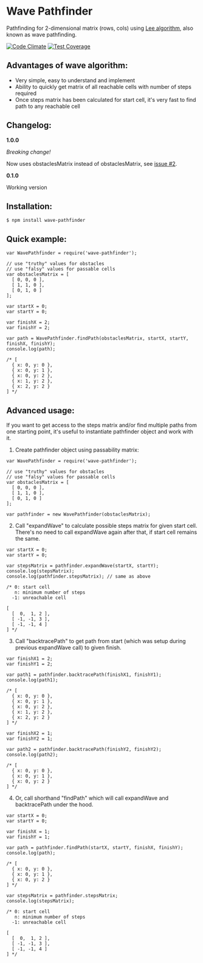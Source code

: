 Wave Pathfinder
===============

Pathfinding for 2-dimensional matrix (rows, cols) using [Lee algorithm](https://en.wikipedia.org/wiki/Lee_algorithm), also known as wave pathfinding.  

[![Code Climate](https://codeclimate.com/github/zharikovpro/wave-pathfinder/badges/gpa.svg)](https://codeclimate.com/github/zharikovpro/wave-pathfinder) [![Test Coverage](https://codeclimate.com/github/zharikovpro/wave-pathfinder/badges/coverage.svg)](https://codeclimate.com/github/zharikovpro/wave-pathfinder/coverage)

Advantages of wave algorithm:
-----------------------------

* Very simple, easy to understand and implement
* Ability to quickly get matrix of all reachable cells with number of steps required
* Once steps matrix has been calculated for start cell, it's very fast to find path to any reachable cell 

Changelog:
----------

**1.0.0**

*Breaking change!* 

Now uses obstaclesMatrix instead of obstaclesMatrix, see [issue #2](https://github.com/zharikovpro/wave-pathfinder/issues/2).

**0.1.0** 

Working version

Installation:
-------------

```
$ npm install wave-pathfinder
```

Quick example:
--------------

```
var WavePathfinder = require('wave-pathfinder');

// use "truthy" values for obstacles 
// use "falsy" values for passable cells 
var obstaclesMatrix = [
  [ 0, 0, 0 ],
  [ 1, 1, 0 ],
  [ 0, 1, 0 ]
];

var startX = 0;
var startY = 0;

var finishX = 2;
var finishY = 2;

var path = WavePathfinder.findPath(obstaclesMatrix, startX, startY, finishX, finishY);
console.log(path); 

/* [ 
  { x: 0, y: 0 },
  { x: 0, y: 1 },
  { x: 0, y: 2 },
  { x: 1, y: 2 },
  { x: 2, y: 2 } 
] */
```

Advanced usage:
---------------

If you want to get access to the steps matrix and/or find multiple paths from one starting point, it's useful to instantiate pathfinder object and work with it.

1) Create pathfinder object using passability matrix:

```
var WavePathfinder = require('wave-pathfinder');

// use "truthy" values for obstacles 
// use "falsy" values for passable cells 
var obstaclesMatrix = [
  [ 0, 0, 0 ],
  [ 1, 1, 0 ],
  [ 0, 1, 0 ]
];

var pathfinder = new WavePathfinder(obstaclesMatrix);
```

2) Call "expandWave" to calculate possible steps matrix for given start cell. There's no need to call expandWave again after that, if start cell remains the same.

```
var startX = 0;
var startY = 0;

var stepsMatrix = pathfinder.expandWave(startX, startY);
console.log(stepsMatrix); 
console.log(pathfinder.stepsMatrix); // same as above 

/* 0: start cell 
   n: minimum number of steps
  -1: unreachable cell

[ 
  [  0,  1, 2 ], 
  [ -1, -1, 3 ], 
  [ -1, -1, 4 ] 
] */
```

3) Call "backtracePath" to get path from start (which was setup during previous expandWave call) to given finish.

```
var finishX1 = 2;
var finishY1 = 2;

var path1 = pathfinder.backtracePath(finishX1, finishY1);
console.log(path1); 

/* [ 
  { x: 0, y: 0 },
  { x: 0, y: 1 },
  { x: 0, y: 2 },
  { x: 1, y: 2 },
  { x: 2, y: 2 } 
] */

var finishX2 = 1;
var finishY2 = 1;

var path2 = pathfinder.backtracePath(finishY2, finishY2);
console.log(path2);
 
/* [ 
  { x: 0, y: 0 },
  { x: 0, y: 1 },
  { x: 0, y: 2 }
] */
```

4) Or, call shorthand "findPath" which will call expandWave and backtracePath under the hood.

```
var startX = 0;
var startY = 0;

var finishX = 1;
var finishY = 1;

var path = pathfinder.findPath(startX, startY, finishX, finishY);
console.log(path);

/* [ 
  { x: 0, y: 0 },
  { x: 0, y: 1 },
  { x: 0, y: 2 }
] */

var stepsMatrix = pathfinder.stepsMatrix;
console.log(stepsMatrix); 

/* 0: start cell 
   n: minimum number of steps
  -1: unreachable cell

[ 
  [  0,  1, 2 ], 
  [ -1, -1, 3 ], 
  [ -1, -1, 4 ] 
] */
```
